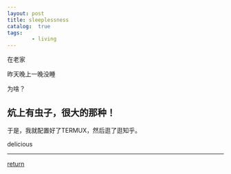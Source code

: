 ```yaml
---
layout: post
title: sleeplessness
catalog:  true
tags:
        - living
---
```

在老家

昨天晚上一晚没睡

为啥？

## 炕上有虫子，很大的那种！

于是，我就配置好了TERMUX，然后逛了逛知乎。

delicious

***
[return](https://www.tsinghuamakerxian.cn/)
